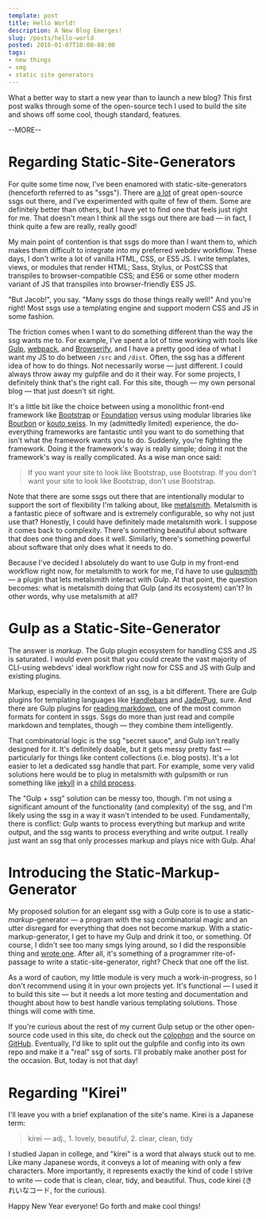 ```yaml
---
template: post
title: Hello World!
description: A New Blog Emerges!
slug: /posts/hello-world
posted: 2016-01-07T10:00-08:00
tags:
- new things
- smg
- static site generators
---
```


What a better way to start a new year than to launch a new blog? This first post walks through some of the open-source tech I used to build the site and shows off some cool, though standard, features.

--MORE--

# Regarding Static-Site-Generators

For quite some time now, I've been enamored with static-site-generators (henceforth referred to as "ssgs"). There are [a lot](https://www.staticgen.com/) of great open-source ssgs out there, and I've experimented with quite of few of them. Some are definitely better than others, but I have yet to find one that feels just right for me. That doesn't mean I think all the ssgs out there are bad &mdash; in fact, I think quite a few are really, really good!

My main point of contention is that ssgs do more than I want them to, which makes them difficult to integrate into my preferred webdev workflow. These days, I don't write a lot of vanilla HTML, CSS, or ES5 JS. I write templates, views, or modules that render HTML; Sass, Stylus, or PostCSS that transpiles to browser-compatible CSS; and ES6 or some other modern variant of JS that transpiles into browser-friendly ES5 JS.

"But Jacob!", you say. "Many ssgs do those things really well!" And you're right! Most ssgs use a templating engine and support modern CSS and JS in some fashion.

The friction comes when I want to do something different than the way the ssg wants me to. For example, I've spent a lot of time working with tools like [Gulp](http://gulpjs.com/), [webpack](http://webpack.github.io/), and [Browserify](http://browserify.org/), and I have a pretty good idea of what I want my JS to do between `/src` and `/dist`. Often, the ssg has a different idea of how to do things. Not necessarily worse &mdash; just different. I could always throw away my gulpfile and do it their way. For some projects, I definitely think that's the right call. For this site, though &mdash; my own personal blog &mdash; that just doesn't sit right.

It's a little bit like the choice between using a monolithic front-end framework like [Bootstrap](http://getbootstrap.com/) or [Foundation](http://foundation.zurb.com/) versus using modular libraries like [Bourbon](http://bourbon.io/) or [kouto swiss](http://kouto-swiss.io/). In my (admittedly limited) experience, the do-everything frameworks are fantastic until you want to do something that isn't what the framework wants you to do. Suddenly, you're fighting the framework. Doing it the framework's way is really simple; doing it not the framework's way is really complicated. As a wise man once said:
> If you want your site to look like Bootstrap, use Bootstrap. If you don't want your site to look like Bootstrap, don't use Bootstrap.

Note that there are some ssgs out there that are intentionally modular to support the sort of flexibility I'm talking about, like [metalsmith](http://www.metalsmith.io/). Metalsmith is a fantastic piece of software and is extremely configurable, so why not just use that? Honestly, I could have definitely made metalsmith work. I suppose it comes back to complexity. There's something beautiful about software that does one thing and does it well. Similarly, there's something powerful about software that only does what it needs to do.

Because I've decided I absolutely do want to use Gulp in my front-end workflow right now, for metalsmith to work for me, I'd have to use [gulpsmith](https://github.com/pjeby/gulpsmith) &mdash; a plugin that lets metalsmith interact with Gulp. At that point, the question becomes: what is metalsmith doing that Gulp (and its ecosystem) can't? In other words, why use metalsmith at all?

# Gulp as a Static-Site-Generator

The answer is *markup*. The Gulp plugin ecosystem for handling CSS and JS is saturated. I would even posit that you could create the vast majority of CLI-using webdevs' ideal workflow right now for CSS and JS with Gulp and existing plugins.

Markup, especially in the context of an ssg, is a bit different. There are Gulp plugins for templating languages like [Handlebars](https://github.com/lazd/gulp-handlebars) and [Jade/Pug](https://github.com/phated/gulp-jade), sure. And there are Gulp plugins for [reading markdown](https://github.com/sindresorhus/gulp-markdown), one of the most common formats for content in ssgs. Ssgs do more than just read and compile markdown and templates, though &mdash; they combine them intelligently.

That combinatorial logic is the ssg "secret sauce", and Gulp isn't really designed for it. It's definitely doable, but it gets messy pretty fast &mdash; particularly for things like content collections (i.e. blog posts). It's a lot easier to let a dedicated ssg handle that part. For example, some very valid solutions here would be to plug in metalsmith with gulpsmith or run something like [jekyll](http://jekyllrb.com/) in a [child process](https://nodejs.org/api/child_process.html).

The "Gulp + ssg" solution can be messy too, though. I'm not using a significant amount of the functionality (and complexity) of the ssg, and I'm likely using the ssg in a way it wasn't intended to be used. Fundamentally, there is conflict: Gulp wants to process everything but markup and write output, and the ssg wants to process everything and write output. I really just want an ssg that only processes markup and plays nice with Gulp. Aha!

# Introducing the Static-Markup-Generator

My proposed solution for an elegant ssg with a Gulp core is to use a static-*markup*-generator &mdash; a program with the ssg combinatorial magic and an utter disregard for everything that does not become markup. With a static-markup-generator, I get to have my Gulp and drink it too, or something. Of course, I didn't see too many smgs lying around, so I did the responsible thing and [wrote one](https://github.com/codekirei/smg). After all, it's something of a programmer rite-of-passage to write a static-site-generator, right? Check that one off the list.

As a word of caution, my little module is very much a work-in-progress, so I don't recommend using it in your own projects yet. It's functional &mdash; I used it to build this site &mdash; but it needs a lot more testing and documentation and thought about how to best handle various templating solutions. Those things will come with time.

If you're curious about the rest of my current Gulp setup or the other open-source code used in this site, do check out the [colophon](/colophon) and the source on [GitHub](https://github.com/codekirei/codekirei.github.io/tree/generator). Eventually, I'd like to split out the gulpfile and config into its own repo and make it a "real" ssg of sorts. I'll probably make another post for the occasion. But, today is not that day!

# Regarding "Kirei"

I'll leave you with a brief explanation of the site's name. Kirei is a Japanese term:
> kirei &mdash; adj., 1. lovely, beautiful, 2. clear, clean, tidy

I studied Japan in college, and "kirei" is a word that always stuck out to me. Like many Japanese words, it conveys a lot of meaning with only a few characters. More importantly, it represents exactly the kind of code I strive to write &mdash; code that is clean, clear, tidy, and beautiful. Thus, code kirei (きれいなコード, for the curious).

Happy New Year everyone! Go forth and make cool things!
